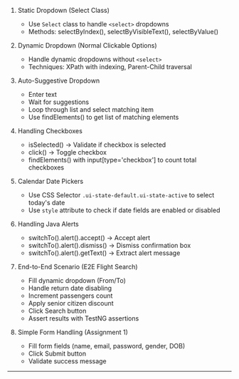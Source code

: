 1. Static Dropdown (Select Class)
    - Use `Select` class to handle `<select>` dropdowns
    - Methods: selectByIndex(), selectByVisibleText(), selectByValue()


2. Dynamic Dropdown (Normal Clickable Options)
    - Handle dynamic dropdowns without `<select>`
    - Techniques: XPath with indexing, Parent-Child traversal


3. Auto-Suggestive Dropdown
    - Enter text
    - Wait for suggestions
    - Loop through list and select matching item
    - Use findElements() to get list of matching elements


4. Handling Checkboxes
    - isSelected() → Validate if checkbox is selected
    - click() → Toggle checkbox
    - findElements() with input[type='checkbox'] to count total checkboxes


5. Calendar Date Pickers
    - Use CSS Selector `.ui-state-default.ui-state-active` to select today's date
    - Use `style` attribute to check if date fields are enabled or disabled


6. Handling Java Alerts
    - switchTo().alert().accept() → Accept alert
    - switchTo().alert().dismiss() → Dismiss confirmation box
    - switchTo().alert().getText() → Extract alert message


7. End-to-End Scenario (E2E Flight Search)
    - Fill dynamic dropdown (From/To)
    - Handle return date disabling
    - Increment passengers count
    - Apply senior citizen discount
    - Click Search button
    - Assert results with TestNG assertions


8. Simple Form Handling (Assignment 1)
    - Fill form fields (name, email, password, gender, DOB)
    - Click Submit button
    - Validate success message

---
